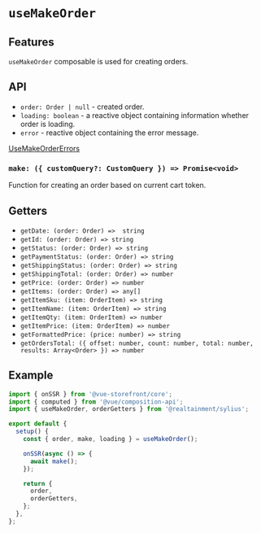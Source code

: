 # `useMakeOrder`

## Features

`useMakeOrder` composable is used for creating orders.

## API

- `order: Order | null` - created order.
- `loading: boolean` - a reactive object containing information whether order is loading.
- `error` - reactive object containing the error message.

[UseMakeOrderErrors](https://docs.vuestorefront.io/v2/reference/api/core.usemakeordererrors.html)

### `make: ({ customQuery?: CustomQuery }) => Promise<void>`

Function for creating an order based on current cart token.

## Getters

- `getDate: (order: Order) =>  string`
- `getId: (order: Order) => string`
- `getStatus: (order: Order) => string`
- `getPaymentStatus: (order: Order) => string`
- `getShippingStatus: (order: Order) => string`
- `getShippingTotal: (order: Order) => number`
- `getPrice: (order: Order) => number`
- `getItems: (order: Order) => any[]`
- `getItemSku: (item: OrderItem) => string`
- `getItemName: (item: OrderItem) => string`
- `getItemQty: (item: OrderItem) => number`
- `getItemPrice: (item: OrderItem) => number`
- `getFormattedPrice: (price: number) => string`
- `getOrdersTotal: ({ offset: number, count: number, total: number, results: Array<Order> }) => number`

## Example

```js
import { onSSR } from '@vue-storefront/core';
import { computed } from '@vue/composition-api';
import { useMakeOrder, orderGetters } from '@realtainment/sylius';

export default {
  setup() {
    const { order, make, loading } = useMakeOrder();

    onSSR(async () => {
      await make();
    });

    return {
      order,
      orderGetters,
    };
  },
};
```
